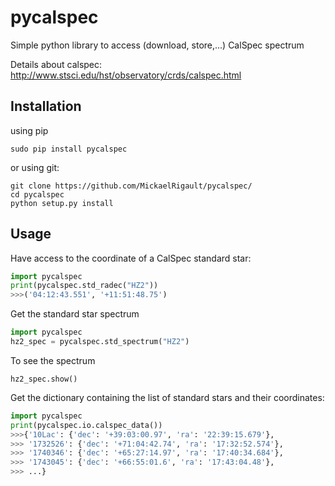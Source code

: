 # pycalspec
Simple python library to access (download, store,...) CalSpec spectrum

Details about calspec: http://www.stsci.edu/hst/observatory/crds/calspec.html

## Installation

using pip
```
sudo pip install pycalspec
```
or using git:
```
git clone https://github.com/MickaelRigault/pycalspec/
cd pycalspec
python setup.py install
```


## Usage

Have access to the coordinate of a CalSpec standard star:
```python
import pycalspec
print(pycalspec.std_radec("HZ2"))
>>>('04:12:43.551', '+11:51:48.75')
```

Get the standard star spectrum
```python
import pycalspec
hz2_spec = pycalspec.std_spectrum("HZ2")
```
To see the spectrum
```
hz2_spec.show()
```

Get the dictionary containing the list of standard stars and their coordinates:
```python
import pycalspec
print(pycalspec.io.calspec_data())
>>>{'10Lac': {'dec': '+39:03:00.97', 'ra': '22:39:15.679'},
>>> '1732526': {'dec': '+71:04:42.74', 'ra': '17:32:52.574'},
>>> '1740346': {'dec': '+65:27:14.97', 'ra': '17:40:34.684'},
>>> '1743045': {'dec': '+66:55:01.6', 'ra': '17:43:04.48'},
>>> ...}
```
